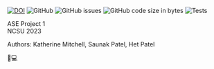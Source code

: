 <!---
add a shield for our automated tests
-->
[![DOI](https://zenodo.org/badge/587962614.svg)](https://zenodo.org/badge/latestdoi/587962614)
![GitHub](https://img.shields.io/github/license/katmit/ASE_Proj1)
![GitHub issues](https://img.shields.io/github/issues/katmit/ASE_Proj1)
![GitHub code size in bytes](https://img.shields.io/github/languages/code-size/katmit/ASE_Proj1)
![Tests](https://github.com/katmit/ASE_Proj1/.github/workflows/unit_tests.yml/badge.svg)



ASE Project 1<br>
NCSU 2023

Authors: Katherine Mitchell, Saunak Patel, Het Patel


:wolf::computer:
